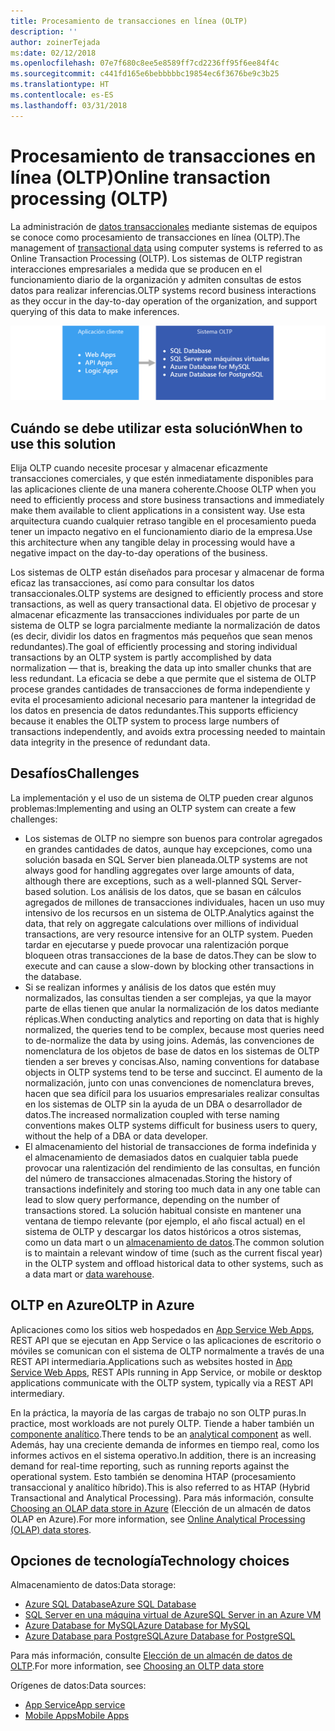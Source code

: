 ```yaml
---
title: Procesamiento de transacciones en línea (OLTP)
description: ''
author: zoinerTejada
ms:date: 02/12/2018
ms.openlocfilehash: 07e7f680c8ee5e8589ff7cd2236ff95f6ee84f4c
ms.sourcegitcommit: c441fd165e6bebbbbbc19854ec6f3676be9c3b25
ms.translationtype: HT
ms.contentlocale: es-ES
ms.lasthandoff: 03/31/2018
---
```

# <a name="online-transaction-processing-oltp"></a><span data-ttu-id="7351c-102">Procesamiento de transacciones en línea (OLTP)</span><span class="sxs-lookup"><span data-stu-id="7351c-102">Online transaction processing (OLTP)</span></span>

<span data-ttu-id="7351c-103">La administración de [datos transaccionales](../concepts/transactional-data.md) mediante sistemas de equipos se conoce como procesamiento de transacciones en línea (OLTP).</span><span class="sxs-lookup"><span data-stu-id="7351c-103">The management of [transactional data](../concepts/transactional-data.md) using computer systems is referred to as Online Transaction Processing (OLTP).</span></span> <span data-ttu-id="7351c-104">Los sistemas de OLTP registran interacciones empresariales a medida que se producen en el funcionamiento diario de la organización y admiten consultas de estos datos para realizar inferencias.</span><span class="sxs-lookup"><span data-stu-id="7351c-104">OLTP systems record business interactions as they occur in the day-to-day operation of the organization, and support querying of this data to make inferences.</span></span>

![OLTP en Azure](./images/oltp-data-pipeline.png)

## <a name="when-to-use-this-solution"></a><span data-ttu-id="7351c-106">Cuándo se debe utilizar esta solución</span><span class="sxs-lookup"><span data-stu-id="7351c-106">When to use this solution</span></span>

<span data-ttu-id="7351c-107">Elija OLTP cuando necesite procesar y almacenar eficazmente transacciones comerciales, y que estén inmediatamente disponibles para las aplicaciones cliente de una manera coherente.</span><span class="sxs-lookup"><span data-stu-id="7351c-107">Choose OLTP when you need to efficiently process and store business transactions and immediately make them available to client applications in a consistent way.</span></span> <span data-ttu-id="7351c-108">Use esta arquitectura cuando cualquier retraso tangible en el procesamiento pueda tener un impacto negativo en el funcionamiento diario de la empresa.</span><span class="sxs-lookup"><span data-stu-id="7351c-108">Use this architecture when any tangible delay in processing would have a negative impact on the day-to-day operations of the business.</span></span>

<span data-ttu-id="7351c-109">Los sistemas de OLTP están diseñados para procesar y almacenar de forma eficaz las transacciones, así como para consultar los datos transaccionales.</span><span class="sxs-lookup"><span data-stu-id="7351c-109">OLTP systems are designed to efficiently process and store transactions, as well as query transactional data.</span></span> <span data-ttu-id="7351c-110">El objetivo de procesar y almacenar eficazmente las transacciones individuales por parte de un sistema de OLTP se logra parcialmente mediante la normalización de datos (es decir, dividir los datos en fragmentos más pequeños que sean menos redundantes).</span><span class="sxs-lookup"><span data-stu-id="7351c-110">The goal of efficiently processing and storing individual transactions by an OLTP system is partly accomplished by data normalization &mdash; that is, breaking the data up into smaller chunks that are less redundant.</span></span> <span data-ttu-id="7351c-111">La eficacia se debe a que permite que el sistema de OLTP procese grandes cantidades de transacciones de forma independiente y evita el procesamiento adicional necesario para mantener la integridad de los datos en presencia de datos redundantes.</span><span class="sxs-lookup"><span data-stu-id="7351c-111">This supports efficiency because it enables the OLTP system to process large numbers of transactions independently, and avoids extra processing needed to maintain data integrity in the presence of redundant data.</span></span>

## <a name="challenges"></a><span data-ttu-id="7351c-112">Desafíos</span><span class="sxs-lookup"><span data-stu-id="7351c-112">Challenges</span></span>
<span data-ttu-id="7351c-113">La implementación y el uso de un sistema de OLTP pueden crear algunos problemas:</span><span class="sxs-lookup"><span data-stu-id="7351c-113">Implementing and using an OLTP system can create a few challenges:</span></span>

- <span data-ttu-id="7351c-114">Los sistemas de OLTP no siempre son buenos para controlar agregados en grandes cantidades de datos, aunque hay excepciones, como una solución basada en SQL Server bien planeada.</span><span class="sxs-lookup"><span data-stu-id="7351c-114">OLTP systems are not always good for handling aggregates over large amounts of data, although there are exceptions, such as a well-planned SQL Server-based solution.</span></span> <span data-ttu-id="7351c-115">Los análisis de los datos, que se basan en cálculos agregados de millones de transacciones individuales, hacen un uso muy intensivo de los recursos en un sistema de OLTP.</span><span class="sxs-lookup"><span data-stu-id="7351c-115">Analytics against the data, that rely on aggregate calculations over millions of individual transactions, are very resource intensive for an OLTP system.</span></span> <span data-ttu-id="7351c-116">Pueden tardar en ejecutarse y puede provocar una ralentización porque bloqueen otras transacciones de la base de datos.</span><span class="sxs-lookup"><span data-stu-id="7351c-116">They can be slow to execute and can cause a slow-down by blocking other transactions in the database.</span></span>
- <span data-ttu-id="7351c-117">Si se realizan informes y análisis de los datos que estén muy normalizados, las consultas tienden a ser complejas, ya que la mayor parte de ellas tienen que anular la normalización de los datos mediante réplicas.</span><span class="sxs-lookup"><span data-stu-id="7351c-117">When conducting analytics and reporting on data that is highly normalized, the queries tend to be complex, because most queries need to de-normalize the data by using joins.</span></span> <span data-ttu-id="7351c-118">Además, las convenciones de nomenclatura de los objetos de base de datos en los sistemas de OLTP tienden a ser breves y concisas.</span><span class="sxs-lookup"><span data-stu-id="7351c-118">Also, naming conventions for database objects in OLTP systems tend to be terse and succinct.</span></span> <span data-ttu-id="7351c-119">El aumento de la normalización, junto con unas convenciones de nomenclatura breves, hacen que sea difícil para los usuarios empresariales realizar consultas en los sistemas de OLTP sin la ayuda de un DBA o desarrollador de datos.</span><span class="sxs-lookup"><span data-stu-id="7351c-119">The increased normalization coupled with terse naming conventions makes OLTP systems difficult for business users to query, without the help of a DBA or data developer.</span></span>
- <span data-ttu-id="7351c-120">El almacenamiento del historial de transacciones de forma indefinida y el almacenamiento de demasiados datos en cualquier tabla puede provocar una ralentización del rendimiento de las consultas, en función del número de transacciones almacenadas.</span><span class="sxs-lookup"><span data-stu-id="7351c-120">Storing the history of transactions indefinitely and storing too much data in any one table can lead to slow query performance, depending on the number of transactions stored.</span></span> <span data-ttu-id="7351c-121">La solución habitual consiste en mantener una ventana de tiempo relevante (por ejemplo, el año fiscal actual) en el sistema de OLTP y descargar los datos históricos a otros sistemas, como un data mart o un [almacenamiento de datos](../technology-choices/data-warehouses.md).</span><span class="sxs-lookup"><span data-stu-id="7351c-121">The common solution is to maintain a relevant window of time (such as the current fiscal year) in the OLTP system and offload historical data to other systems, such as a data mart or [data warehouse](../technology-choices/data-warehouses.md).</span></span>

## <a name="oltp-in-azure"></a><span data-ttu-id="7351c-122">OLTP en Azure</span><span class="sxs-lookup"><span data-stu-id="7351c-122">OLTP in Azure</span></span>

<span data-ttu-id="7351c-123">Aplicaciones como los sitios web hospedados en [App Service Web Apps](/azure/app-service/app-service-web-overview), REST API que se ejecutan en App Service o las aplicaciones de escritorio o móviles se comunican con el sistema de OLTP normalmente a través de una REST API intermediaria.</span><span class="sxs-lookup"><span data-stu-id="7351c-123">Applications such as websites hosted in [App Service Web Apps](/azure/app-service/app-service-web-overview), REST APIs running in App Service, or mobile or desktop applications communicate with the OLTP system, typically via a REST API intermediary.</span></span>

<span data-ttu-id="7351c-124">En la práctica, la mayoría de las cargas de trabajo no son OLTP puras.</span><span class="sxs-lookup"><span data-stu-id="7351c-124">In practice, most workloads are not purely OLTP.</span></span> <span data-ttu-id="7351c-125">Tiende a haber también un [componente analítico](../scenarios/online-analytical-processing.md).</span><span class="sxs-lookup"><span data-stu-id="7351c-125">There tends to be an [analytical component](../scenarios/online-analytical-processing.md) as well.</span></span> <span data-ttu-id="7351c-126">Además, hay una creciente demanda de informes en tiempo real, como los informes activos en el sistema operativo.</span><span class="sxs-lookup"><span data-stu-id="7351c-126">In addition, there is an increasing demand for real-time reporting, such as running reports against the operational system.</span></span> <span data-ttu-id="7351c-127">Esto también se denomina HTAP (procesamiento transaccional y analítico híbrido).</span><span class="sxs-lookup"><span data-stu-id="7351c-127">This is also referred to as HTAP (Hybrid Transactional and Analytical Processing).</span></span> <span data-ttu-id="7351c-128">Para más información, consulte [Choosing an OLAP data store in Azure](../technology-choices/olap-data-stores.md) (Elección de un almacén de datos OLAP en Azure).</span><span class="sxs-lookup"><span data-stu-id="7351c-128">For more information, see [Online Analytical Processing (OLAP) data stores](../technology-choices/olap-data-stores.md).</span></span>

## <a name="technology-choices"></a><span data-ttu-id="7351c-129">Opciones de tecnología</span><span class="sxs-lookup"><span data-stu-id="7351c-129">Technology choices</span></span>

<span data-ttu-id="7351c-130">Almacenamiento de datos:</span><span class="sxs-lookup"><span data-stu-id="7351c-130">Data storage:</span></span>

- [<span data-ttu-id="7351c-131">Azure SQL Database</span><span class="sxs-lookup"><span data-stu-id="7351c-131">Azure SQL Database</span></span>](/azure/sql-database/)
- [<span data-ttu-id="7351c-132">SQL Server en una máquina virtual de Azure</span><span class="sxs-lookup"><span data-stu-id="7351c-132">SQL Server in an Azure VM</span></span>](/azure/virtual-machines/windows/sql/virtual-machines-windows-sql-server-iaas-overview?toc=%2Fazure%2Fvirtual-machines%2Fwindows%2Ftoc.json)
- [<span data-ttu-id="7351c-133">Azure Database for MySQL</span><span class="sxs-lookup"><span data-stu-id="7351c-133">Azure Database for MySQL</span></span>](/azure/mysql/)
- [<span data-ttu-id="7351c-134">Azure Database para PostgreSQL</span><span class="sxs-lookup"><span data-stu-id="7351c-134">Azure Database for PostgreSQL</span></span>](/azure/postgresql/)

<span data-ttu-id="7351c-135">Para más información, consulte [Elección de un almacén de datos de OLTP](../technology-choices/oltp-data-stores.md).</span><span class="sxs-lookup"><span data-stu-id="7351c-135">For more information, see [Choosing an OLTP data store](../technology-choices/oltp-data-stores.md)</span></span>

<span data-ttu-id="7351c-136">Orígenes de datos:</span><span class="sxs-lookup"><span data-stu-id="7351c-136">Data sources:</span></span>

- [<span data-ttu-id="7351c-137">App Service</span><span class="sxs-lookup"><span data-stu-id="7351c-137">App service</span></span>](/azure/app-service/)
- [<span data-ttu-id="7351c-138">Mobile Apps</span><span class="sxs-lookup"><span data-stu-id="7351c-138">Mobile Apps</span></span>](/azure/app-service-mobile/)

